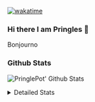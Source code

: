 [![wakatime](https://wakatime.com/badge/user/abd317df-612e-44b4-8787-15db7b574b2f.svg)](https://wakatime.com/@abd317df-612e-44b4-8787-15db7b574b2f)
### Hi there I am Pringles 👋

Bonjourno

### Github Stats
![PringlePot' Github Stats](https://github-readme-stats.vercel.app/api?username=PringlePot&show_icons=true&theme=dark&count_private=true)

<details>
  <summary>Detailed Stats</summary>
    
<!--START_SECTION:waka-->
![Code Time](http://img.shields.io/badge/Code%20Time-496%20hrs%2049%20mins-blue)

![Profile Views](http://img.shields.io/badge/Profile%20Views-1-blue)

![Lines of code](https://img.shields.io/badge/From%20Hello%20World%20I%27ve%20Written-110%20Thousand%20lines%20of%20code-blue)

**🐱 My GitHub Data** 

> 🏆 310 Contributions in the Year 2022
 > 
> 📦 91.0 kB Used in GitHub's Storage 
 > 
> 🚫 Not Opted to Hire
 > 
> 📜 10 Public Repositories 
 > 
> 🔑 12 Private Repositories  
 > 
**I'm an Early 🐤** 

```text
🌞 Morning    148 commits    ████░░░░░░░░░░░░░░░░░░░░░   16.72% 
🌆 Daytime    356 commits    ██████████░░░░░░░░░░░░░░░   40.23% 
🌃 Evening    381 commits    ██████████░░░░░░░░░░░░░░░   43.05% 
🌙 Night      0 commits      ░░░░░░░░░░░░░░░░░░░░░░░░░   0.0%

```
📅 **I'm Most Productive on Sunday** 

```text
Monday       177 commits    █████░░░░░░░░░░░░░░░░░░░░   20.0% 
Tuesday      74 commits     ██░░░░░░░░░░░░░░░░░░░░░░░   8.36% 
Wednesday    91 commits     ██░░░░░░░░░░░░░░░░░░░░░░░   10.28% 
Thursday     129 commits    ███░░░░░░░░░░░░░░░░░░░░░░   14.58% 
Friday       76 commits     ██░░░░░░░░░░░░░░░░░░░░░░░   8.59% 
Saturday     150 commits    ████░░░░░░░░░░░░░░░░░░░░░   16.95% 
Sunday       188 commits    █████░░░░░░░░░░░░░░░░░░░░   21.24%

```


📊 **This Week I Spent My Time On** 

```text
⌚︎ Time Zone: Europe/Amsterdam

💬 Programming Languages: 
TypeScript               4 hrs 36 mins       █████████░░░░░░░░░░░░░░░░   38.39% 
Go                       3 hrs 48 mins       ████████░░░░░░░░░░░░░░░░░   31.78% 
JavaScript               1 hr 45 mins        ███░░░░░░░░░░░░░░░░░░░░░░   14.62% 
Other                    57 mins             ██░░░░░░░░░░░░░░░░░░░░░░░   8.03% 
JSON                     18 mins             ░░░░░░░░░░░░░░░░░░░░░░░░░   2.58%

🔥 Editors: 
WebStorm                 5 hrs 21 mins       ███████████░░░░░░░░░░░░░░   44.58% 
GoLand                   3 hrs 49 mins       ████████░░░░░░░░░░░░░░░░░   31.87% 
VS Code                  2 hrs 49 mins       ██████░░░░░░░░░░░░░░░░░░░   23.55%

🐱‍💻 Projects: 
lunar-lib                5 hrs 2 mins        ██████████░░░░░░░░░░░░░░░   42.02% 
Backend                  3 hrs 26 mins       ███████░░░░░░░░░░░░░░░░░░   28.68% 
out                      1 hr 51 mins        ███░░░░░░░░░░░░░░░░░░░░░░   15.46% 
prisma-test              1 hr 30 mins        ███░░░░░░░░░░░░░░░░░░░░░░   12.51% 
Unknown Project          9 mins              ░░░░░░░░░░░░░░░░░░░░░░░░░   1.28%

💻 Operating System: 
Windows                  12 hrs              █████████████████████████   100.0%

```

**I Mostly Code in Java** 

```text
Java                     7 repos             ██████████░░░░░░░░░░░░░░░   41.18% 
JavaScript               2 repos             ███░░░░░░░░░░░░░░░░░░░░░░   11.76% 
TypeScript               2 repos             ███░░░░░░░░░░░░░░░░░░░░░░   11.76% 
HTML                     2 repos             ███░░░░░░░░░░░░░░░░░░░░░░   11.76% 
Python                   1 repo              █░░░░░░░░░░░░░░░░░░░░░░░░   5.88%

```


**Timeline**

![Chart not found](https://raw.githubusercontent.com/PringlePot/PringlePot/main/charts/bar_graph.png) 


 Last Updated on 04/05/2022 00:55:20 UTC
<!--END_SECTION:waka-->

</details>
